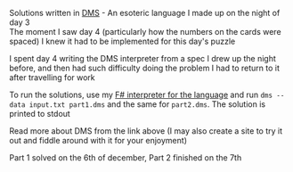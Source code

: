 Solutions written in [DMS](https://github.com/percyqaz/DMS) - An esoteric language I made up on the night of day 3  
The moment I saw day 4 (particularly how the numbers on the cards were spaced) I knew it had to be implemented for this day's puzzle

I spent day 4 writing the DMS interpreter from a spec I drew up the night before, and then had such difficulty doing the problem I had to return to it after travelling for work

To run the solutions, use my [F# interpreter for the language](https://github.com/percyqaz/DMS) and run `dms --data input.txt part1.dms` and the same for `part2.dms`. The solution is printed to stdout

Read more about DMS from the link above (I may also create a site to try it out and fiddle around with it for your enjoyment)

Part 1 solved on the 6th of december, Part 2 finished on the 7th